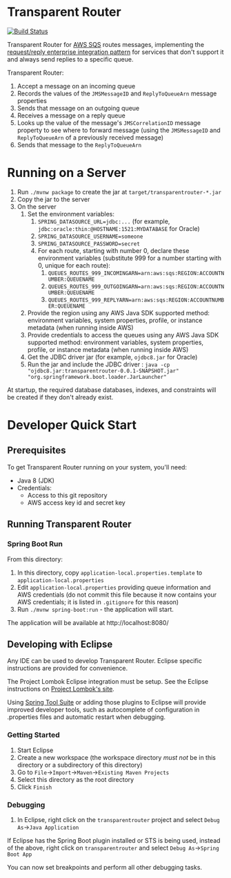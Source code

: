 Transparent Router
=========================================

[![Build Status](https://travis-ci.org/candrews/transparentrouter.svg?branch=master)](https://travis-ci.org/candrews/transparentrouter)

Transparent Router for [AWS SQS](https://aws.amazon.com/sqs/) routes messages, implementing the [request/reply enterprise integration pattern](http://www.enterpriseintegrationpatterns.com/patterns/messaging/RequestReplyJmsExample.html) for services that don't support it and always send replies to a specific queue.

Transparent Router:
1. Accept a message on an incoming queue
1. Records the values of the `JMSMessageID` and `ReplyToQueueArn` message properties
1. Sends that message on an outgoing queue
1. Receives a message on a reply queue
1. Looks up the value of the message's `JMSCorrelationID` message property to see where to forward message (using the `JMSMessageID` and `ReplyToQueueArn` of a previously received message)
1. Sends that message to the `ReplyToQueueArn`

# Running on a Server
1. Run `./mvnw package` to create the jar at `target/transparentrouter-*.jar`
1. Copy the jar to the server
1. On the server
    1. Set the environment variables:
        1. `SPRING_DATASOURCE_URL=jdbc:...` (for example, `jdbc:oracle:thin:@HOSTNAME:1521:MYDATABASE` for Oracle)
        1. `SPRING_DATASOURCE_USERNAME=someone`
        1. `SPRING_DATASOURCE_PASSWORD=secret`
        1. For each route, starting with number 0, declare these environment variables (substitute 999 for a number starting with 0, unique for each route):
            1. `QUEUES_ROUTES_999_INCOMINGARN=arn:aws:sqs:REGION:ACCOUNTNUMBER:QUEUENAME`
            1. `QUEUES_ROUTES_999_OUTGOINGARN=arn:aws:sqs:REGION:ACCOUNTNUMBER:QUEUENAME`
            1. `QUEUES_ROUTES_999_REPLYARN=arn:aws:sqs:REGION:ACCOUNTNUMBER:QUEUENAME`
    1. Provide the region using any AWS Java SDK supported method: environment variables, system properties, profile, or instance metadata (when running inside AWS)
    1. Provide credentials to access the queues using any AWS Java SDK supported method: environment variables, system properties, profile, or instance metadata (when running inside AWS)
    1. Get the JDBC driver jar (for example, `ojdbc8.jar` for Oracle)
    1. Run the jar and include the JDBC driver : `java -cp "ojdbc8.jar:transparentrouter-0.0.1-SNAPSHOT.jar" "org.springframework.boot.loader.JarLauncher"`

At startup, the required database databases, indexes, and constraints will be created if they don't already exist.

# Developer Quick Start

## Prerequisites
To get Transparent Router running on your system, you'll need:

* Java 8 (JDK)
* Credentials:
   * Access to this git repository
   * AWS access key id and secret key

## Running Transparent Router

### Spring Boot Run
From this directory:

1. In this directory, copy `application-local.properties.template` to `application-local.properties`
2. Edit `application-local.properties` providing queue information and AWS credentials (do not commit this file because it now contains your AWS credentials; it is listed in `.gitignore` for this reason)
1. Run `./mvnw spring-boot:run` - the application will start.

The application will be available at http://localhost:8080/

## Developing with Eclipse

Any IDE can be used to develop Transparent Router. Eclipse specific instructions are provided for convenience.

The Project Lombok Eclipse integration must be setup. See the Eclipse instructions on [Project Lombok's site](https://projectlombok.org/features/index.html).

Using [Spring Tool Suite](https://spring.io/tools/sts/) or adding those plugins to Eclipse will provide improved developer tools, such as autocomplete of configuration in .properties files and automatic restart when debugging.

### Getting Started

1. Start Eclipse
1. Create a new workspace (the workspace directory _must not_ be in this directory or a subdirectory of this directory)
1. Go to `File`->`Import`->`Maven`->`Existing Maven Projects`
1. Select this directory as the root directory
1. Click `Finish`

### Debugging

1. In Eclipse, right click on the `transparentrouter` project and select `Debug As`->`Java Application`

If Eclipse has the Spring Boot plugin installed or STS is being used, instead of the above, right click on `transparentrouter` and select `Debug As`->`Spring Boot App`

You can now set breakpoints and perform all other debugging tasks.

